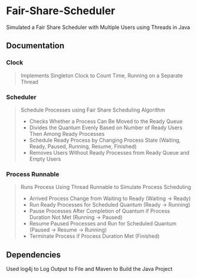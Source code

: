 # Fair-Share-Scheduler
Simulated a Fair Share Scheduler with Multiple Users using Threads in Java

## Documentation
### Clock 
> Implements Singleton Clock to Count Time, Running on a Separate Thread

### Scheduler
> Schedule Processes using Fair Share Scheduling Algorithm
> - Checks Whether a Process Can Be Moved to the Ready Queue
> - Divides the Quantum Evenly Based on Number of Ready Users Then Among Ready Processes
> - Schedule Ready Process by Changing Process State (Waiting, Ready, Paused, Running, Resume, Finished)
> - Removes Users Without Ready Processes from Ready Queue and Empty Users

### Process Runnable
> Runs Process Using Thread Runnable to Simulate Process Scheduling
> - Arrived Process Change from Waiting to Ready (Waiting -> Ready)
> - Run Ready Processes for Scheduled Quantum (Ready -> Running)
> - Pause Processes After Completion of Quantum if Process Duration Not Met (Running -> Paused)
> - Resume Paused Processes and Run for Scheduled Quantum (Paused -> Resume -> Running)
> - Terminate Process if Process Duration Met (Finished)

## Dependencies
Used log4j to Log Output to File and Maven to Build the Java Project